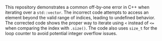 This repository demonstrates a common off-by-one error in C++ when iterating over a `std::vector`.  The incorrect code attempts to access an element beyond the valid range of indices, leading to undefined behavior. The corrected code shows the proper way to iterate using `<` instead of `<=` when comparing the index with `.size()`. The code also uses `size_t` for the loop counter to avoid potential integer overflow issues.